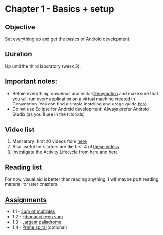 # Chapter 1 - Basics + setup

## Objective
Set everything up and get the basics of Android development.

## Duration
Up until the third laboratory (week 3).

## Important notes:
- Before everything, download and install [Genymotion](https://www.genymotion.com/#!/download) and make sure that you will run every application on a virtual machine created in Genymotion. You can find a simple installing and usage guide [here](https://www.youtube.com/watch?v=eU75HgTwtJY)
- Do not use Eclipse for Android development! Always prefer Android Studio (as you'll see in the tutorials)

## Video list
1. Mandatory: first 20 videos from [here](https://www.youtube.com/watch?v=QAbQgLGKd3Y&list=PL6gx4Cwl9DGBsvRxJJOzG4r4k_zLKrnxl)
2. Also useful for starters are the first 4 of [these videos](https://www.youtube.com/watch?v=ObYbdoVV7Hg) 
3. Investigate the Activity Lifecycle from [here](https://www.youtube.com/watch?v=h69WDWZdqi4) and [here](https://www.youtube.com/watch?v=ooWKZgJnYVo) 

## Reading list
For now, visual aid is better than reading anything. I will maybe post reading material for later chapters.


## [Assignments](https://github.com/JavaSummer/JavaMainRepo/tree/master/Content/Chapter%201%20-%20Basics/Assignments)
- 1.1 - [Sum of multiples](https://github.com/OOP-2015-Sem1/OOP-2015/blob/master/Java/Content/Chapter%201%20-%20Basics/Assignments/Assignment%201.1%20-%20Sum%20of%20multiples.pdf)
- 1.2 - [Fibonacci even sum](https://github.com/OOP-2015-Sem1/OOP-2015/blob/master/Java/Content/Chapter%201%20-%20Basics/Assignments/Assignment%201.2%20-%20Fibonacci%20even%20sum.pdf)
- 1.3 - [Largest palindrome](https://github.com/OOP-2015-Sem1/OOP-2015/blob/master/Java/Content/Chapter%201%20-%20Basics/Assignments/Assignment%201.3%20-%20Largest%20palindrome.pdf)
- 1.4 - [Prime spiral](https://github.com/OOP-2015-Sem1/OOP-2015/blob/master/Java/Content/Chapter%201%20-%20Basics/Assignments/Assignment%201.4%20(optional)%20-%20Prime%20spiral.pdf) (optional)
